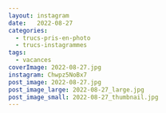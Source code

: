 ```yaml
---
layout: instagram
date:   2022-08-27
categories: 
  - trucs-pris-en-photo
  - trucs-instagrammes
tags:
  - vacances
coverImage: 2022-08-27.jpg
instagram: Chwpz5NoBx7
post_image: 2022-08-27.jpg
post_image_large: 2022-08-27_large.jpg
post_image_small: 2022-08-27_thumbnail.jpg
---
```



